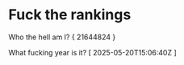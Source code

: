 # Fuck the rankings

Who the hell am I?
{ 21644824 }

What fucking year is it?
[ 2025-05-20T15:06:40Z ]
